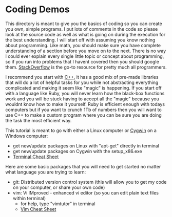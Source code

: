 # Coding Demos

This directory is meant to give you the basics of coding so you can create you own, simple programs. I put lots of comments in the code so please look at the source code as well as what is going on during the execution for the best understanding. I will start off with assuming you know nothing about programming. Like math, you should make sure you have complete understanding of a section before you move on to the next. There is no way I could ever explain every single little topic or concept about programming, so if you run into problems that I havent covered then you should google them. [StackOverflow](https://stackoverflow.com/) is the go-to resource for pretty much all programmers.

I recommend you start with [C++](https://github.com/turtlehump/teaching_demos/tree/master/c%2B%2B), it has a good mix of pre-made libraries that will do a lot of helpful tasks for you while not abstracting everything complicated and making it seem like "magic" is happening. If you start off with a language like Ruby, you will never learn how the black-box functions work and you will be stuck having to accept all the "magic" because you wouldnt know how to make it yourself. Ruby is efficient enough with todays computers but if you want to crunch 1Tb of numbers then you will want to use C++ to make a custom program where you can be sure you are doing the task the most efficient way.

This tutorial is meant to go with either a Linux computer or [Cygwin](https://www.cygwin.com/) on a Windows computer:
* get new/update packages on Linux with "apt-get" directly in terminal
* get new/update packages on Cygwin with the setup_x86.exe
* [Terminal Cheat Sheet](https://learncodethehardway.org/unix/bash_cheat_sheet.pdf)

Here are some basic packages that you will need to get started no matter what language you are trying to learn:
* git: Distributed version control system (this will allow you to get my code on your computer, or share your own code)
* vim: Vi IMproved - enhanced vi editor (so you can edit plain text files within terminal)
  * for help, type "vimtutor" in terminal
  * [Vim Cheat Sheet](https://vim.rtorr.com/)
